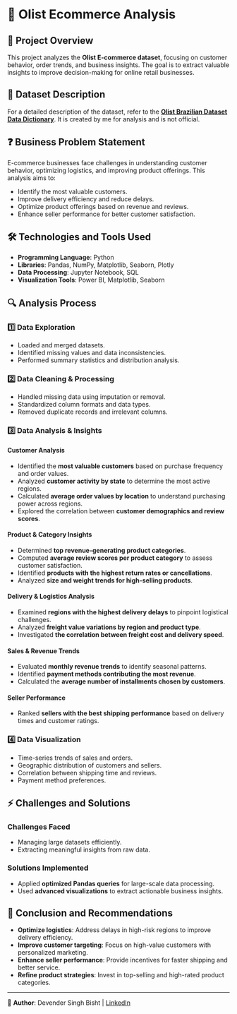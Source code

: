 # 🛒 Olist Ecommerce Analysis

## 📌 Project Overview

This project analyzes the **Olist E-commerce dataset**, focusing on customer behavior, order trends, and business insights. The goal is to extract valuable insights to improve decision-making for online retail businesses.

## 📂 Dataset Description

For a detailed description of the dataset, refer to the **[Olist Brazilian Dataset Data Dictionary](https://github.com/Devender-Singh-Bisht/Olist-Ecommerce-Analysis/blob/main/Olist%20Brazilian%20Dataset%20Data%20Dictionary.docx)**. It is created by me for analysis and is not official.

## ❓ Business Problem Statement

E-commerce businesses face challenges in understanding customer behavior, optimizing logistics, and improving product offerings. This analysis aims to:

- Identify the most valuable customers.
- Improve delivery efficiency and reduce delays.
- Optimize product offerings based on revenue and reviews.
- Enhance seller performance for better customer satisfaction.

## 🛠️ Technologies and Tools Used

- **Programming Language**: Python
- **Libraries**: Pandas, NumPy, Matplotlib, Seaborn, Plotly
- **Data Processing**: Jupyter Notebook, SQL
- **Visualization Tools**: Power BI, Matplotlib, Seaborn

## 🔍 Analysis Process

### **1️⃣ Data Exploration**

- Loaded and merged datasets.
- Identified missing values and data inconsistencies.
- Performed summary statistics and distribution analysis.

### **2️⃣ Data Cleaning & Processing**

- Handled missing data using imputation or removal.
- Standardized column formats and data types.
- Removed duplicate records and irrelevant columns.

### **3️⃣ Data Analysis & Insights**

#### **Customer Analysis**

- Identified the **most valuable customers** based on purchase frequency and order values.
- Analyzed **customer activity by state** to determine the most active regions.
- Calculated **average order values by location** to understand purchasing power across regions.
- Explored the correlation between **customer demographics and review scores**.

#### **Product & Category Insights**

- Determined **top revenue-generating product categories**.
- Computed **average review scores per product category** to assess customer satisfaction.
- Identified **products with the highest return rates or cancellations**.
- Analyzed **size and weight trends for high-selling products**.

#### **Delivery & Logistics Analysis**

- Examined **regions with the highest delivery delays** to pinpoint logistical challenges.
- Analyzed **freight value variations by region and product type**.
- Investigated **the correlation between freight cost and delivery speed**.

#### **Sales & Revenue Trends**

- Evaluated **monthly revenue trends** to identify seasonal patterns.
- Identified **payment methods contributing the most revenue**.
- Calculated the **average number of installments chosen by customers**.

#### **Seller Performance**

- Ranked **sellers with the best shipping performance** based on delivery times and customer ratings.

### **4️⃣ Data Visualization**

- Time-series trends of sales and orders.
- Geographic distribution of customers and sellers.
- Correlation between shipping time and reviews.
- Payment method preferences.

## ⚡ Challenges and Solutions

### **Challenges Faced**

- Managing large datasets efficiently.
- Extracting meaningful insights from raw data.

### **Solutions Implemented**

- Applied **optimized Pandas queries** for large-scale data processing.
- Used **advanced visualizations** to extract actionable business insights.

## 📌 Conclusion and Recommendations

- **Optimize logistics**: Address delays in high-risk regions to improve delivery efficiency.
- **Improve customer targeting**: Focus on high-value customers with personalized marketing.
- **Enhance seller performance**: Provide incentives for faster shipping and better service.
- **Refine product strategies**: Invest in top-selling and high-rated product categories.

---

🔗 **Author**: Devender Singh Bisht | [LinkedIn](https://www.linkedin.com/in/devendersinghbisht/)


